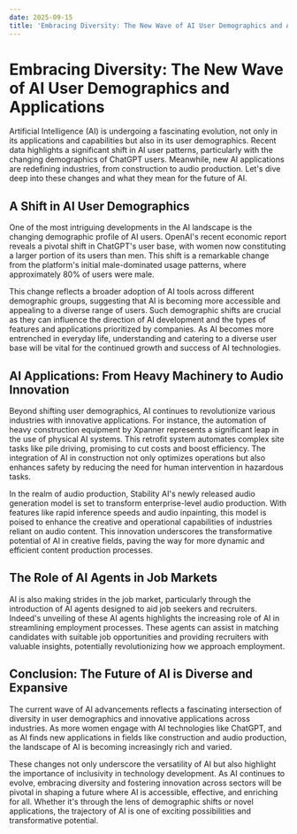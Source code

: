 ```yaml
---
date: 2025-09-15
title: 'Embracing Diversity: The New Wave of AI User Demographics and Applications'
---
```


# Embracing Diversity: The New Wave of AI User Demographics and Applications

Artificial Intelligence (AI) is undergoing a fascinating evolution, not only in its applications and capabilities but also in its user demographics. Recent data highlights a significant shift in AI user patterns, particularly with the changing demographics of ChatGPT users. Meanwhile, new AI applications are redefining industries, from construction to audio production. Let's dive deep into these changes and what they mean for the future of AI.

## A Shift in AI User Demographics

<!-- more -->
One of the most intriguing developments in the AI landscape is the changing demographic profile of AI users. OpenAI's recent economic report reveals a pivotal shift in ChatGPT's user base, with women now constituting a larger portion of its users than men. This shift is a remarkable change from the platform's initial male-dominated usage patterns, where approximately 80% of users were male.

This change reflects a broader adoption of AI tools across different demographic groups, suggesting that AI is becoming more accessible and appealing to a diverse range of users. Such demographic shifts are crucial as they can influence the direction of AI development and the types of features and applications prioritized by companies. As AI becomes more entrenched in everyday life, understanding and catering to a diverse user base will be vital for the continued growth and success of AI technologies.

## AI Applications: From Heavy Machinery to Audio Innovation

Beyond shifting user demographics, AI continues to revolutionize various industries with innovative applications. For instance, the automation of heavy construction equipment by Xpanner represents a significant leap in the use of physical AI systems. This retrofit system automates complex site tasks like pile driving, promising to cut costs and boost efficiency. The integration of AI in construction not only optimizes operations but also enhances safety by reducing the need for human intervention in hazardous tasks.

In the realm of audio production, Stability AI's newly released audio generation model is set to transform enterprise-level audio production. With features like rapid inference speeds and audio inpainting, this model is poised to enhance the creative and operational capabilities of industries reliant on audio content. This innovation underscores the transformative potential of AI in creative fields, paving the way for more dynamic and efficient content production processes.

## The Role of AI Agents in Job Markets

AI is also making strides in the job market, particularly through the introduction of AI agents designed to aid job seekers and recruiters. Indeed's unveiling of these AI agents highlights the increasing role of AI in streamlining employment processes. These agents can assist in matching candidates with suitable job opportunities and providing recruiters with valuable insights, potentially revolutionizing how we approach employment.

## Conclusion: The Future of AI is Diverse and Expansive

The current wave of AI advancements reflects a fascinating intersection of diversity in user demographics and innovative applications across industries. As more women engage with AI technologies like ChatGPT, and as AI finds new applications in fields like construction and audio production, the landscape of AI is becoming increasingly rich and varied.

These changes not only underscore the versatility of AI but also highlight the importance of inclusivity in technology development. As AI continues to evolve, embracing diversity and fostering innovation across sectors will be pivotal in shaping a future where AI is accessible, effective, and enriching for all. Whether it's through the lens of demographic shifts or novel applications, the trajectory of AI is one of exciting possibilities and transformative potential.